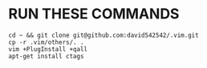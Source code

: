 # RUN THESE COMMANDS
```
cd ~ && git clone git@github.com:david542542/.vim.git
cp -r .vim/others/. .
vim +PlugInstall +qall
apt-get install ctags
```

